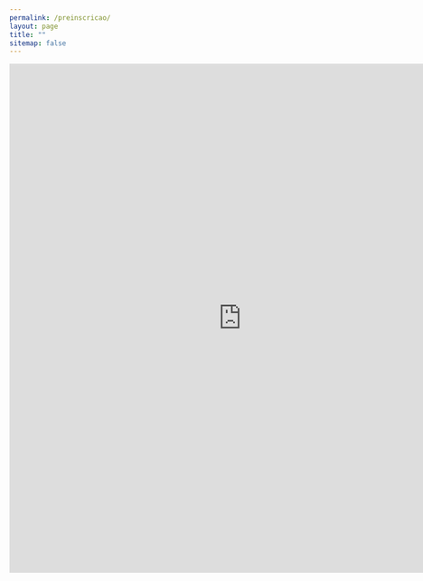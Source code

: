 ```yaml
---
permalink: /preinscricao/
layout: page
title: ""
sitemap: false
---
```

<iframe src="https://docs.google.com/forms/d/e/1FAIpQLSfoaqndLwbdMqiCxU-IPSo-UIRPtwlAw-SOml-t_NQ6YyQtHA/viewform?embedded=true" width="820" height="900" frameborder="0" marginheight="0" marginwidth="0">Loading…</iframe>

